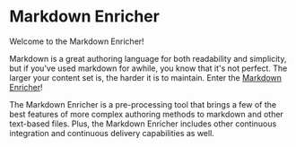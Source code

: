 <!--
# Copyright 2022 IBM Inc. All rights reserved
# SPDX-License-Identifier: Apache2.0
-->

# Markdown Enricher

Welcome to the Markdown Enricher! 

Markdown is a great authoring language for both readability and simplicity, but if you've used markdown for awhile, you know that it's not perfect. The larger your content set is, the harder it is to maintain. Enter the [Markdown Enricher](https://github.com/IBM/md-enricher-for-cicd)!

The Markdown Enricher is a pre-processing tool that brings a few of the best features of more complex authoring methods to markdown and other text-based files. Plus, the Markdown Enricher includes other continuous integration and continuous delivery capabilities as well.




